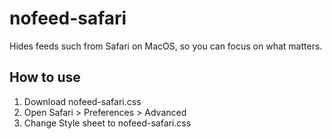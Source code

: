 # nofeed-safari
Hides feeds such from Safari on MacOS, so you can focus on what matters.

## How to use
1. Download nofeed-safari.css
2. Open Safari > Preferences > Advanced
3. Change Style sheet to nofeed-safari.css

